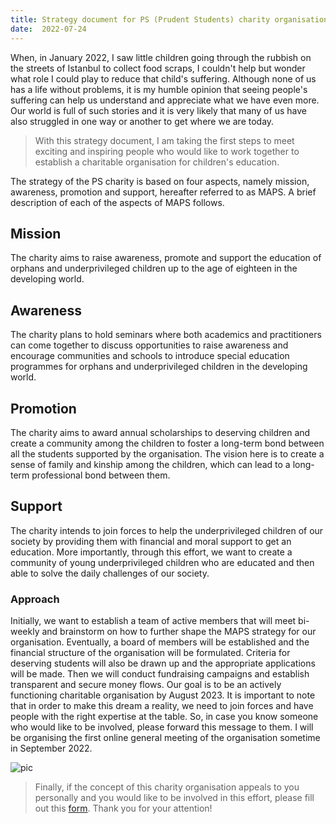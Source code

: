 ```yaml
---
title: Strategy document for PS (Prudent Students) charity organisation
date:  2022-07-24
---
```

When, in January 2022, I saw little children going through the rubbish on the streets of Istanbul to collect food scraps, I couldn't help but wonder what role I could play to reduce that child's suffering. Although none of us has a life without problems, it is my humble opinion that seeing people's suffering can help us understand and appreciate what we have even more. Our world is full of such stories and it is very likely that many of us have also struggled in one way or another to get where we are today. 

> With this strategy document, I am taking the first steps to meet exciting and inspiring people who would like to work together to establish a charitable organisation for children's education.  

The strategy of the PS charity is based on four aspects, namely mission, awareness, promotion and support, hereafter referred to as MAPS. A brief description of each of the aspects of MAPS follows.

## Mission 

The charity aims to raise awareness, promote and support the education of orphans and underprivileged children up to the age of eighteen in the developing world. 

## Awareness

The charity plans to hold seminars where both academics and practitioners can come together to discuss opportunities to raise awareness and encourage communities and schools to introduce special education programmes for orphans and underprivileged children in the developing world. 

## Promotion

The charity aims to award annual scholarships to deserving children and create a community among the children to foster a long-term bond between all the students supported by the organisation. The vision here is to create a sense of family and kinship among the children, which can lead to a long-term professional bond between them.

## Support 

The charity intends to join forces to help the underprivileged children of our society by providing them with financial and moral support to get an education. More importantly, through this effort, we want to create a community of young underprivileged children who are educated and then able to solve the daily challenges of our society.

### Approach

Initially, we want to establish a team of active members that will meet bi-weekly and brainstorm on how to further shape the MAPS strategy for our organisation. Eventually, a board of members will be established and the financial structure of the organisation will be formulated. Criteria for deserving students will also be drawn up and the appropriate applications will be made. Then we will conduct fundraising campaigns and establish transparent and secure money flows. Our goal is to be an actively functioning charitable organisation by August 2023. It is important to note that in order to make this dream a reality, we need to join forces and have people with the right expertise at the table. So, in case you know someone who would like to be involved, please forward this message to them. I will be organising the first online general meeting of the organisation sometime in September 2022.  

![pic](img/IMG-1728.jpg)

> Finally, if the concept of this charity organisation appeals to you personally and you would like to be involved in this effort, please fill out this [form](https://forms.gle/HFe3aiTcHnFpWEQs9). Thank you for your attention! 